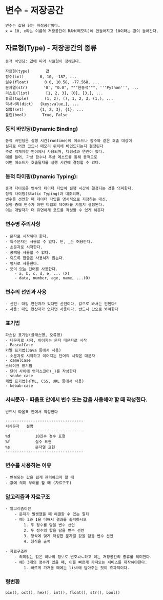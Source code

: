 # 변수 - 저장공간

    변수는 값을 담는 저장공간이다.
    x = 10, x라는 이름의 저장공간이 RAM(메모리)에 만들어지고 10이라는 값이 들어간다.

## 자료형(Type) - 저장공간의 종류

    동적 바인딩: 값에 따라 자료형이 정해진다.

    자료형(type)       값
    정수(int)       0, 10, -187, ...
    실수(float)       0.0, 10.58, -77.568, ...
    문자열(str)       '0', "0.0", """한동석""", '''Python''', ...
    리스트(list)       [1, 2, 3], [0], [3,], ...
    튜플(tuple)       (1, 2), (), 1, 2, 3, (1,), ...
    딕셔너리(dict)   {key:value,}, ...
    집합(set)       {1, 2, 3}, {1}, ...
    불린(bool)       True, False

### 동적 바인딩(Dynamic Binding)

    동적 바인딩은 실행 시간(runtime)에 메소드나 함수와 같은 호출 대상이 
    실제로 어떤 코드나 메모리 위치에 바인드되는지 결정된다
    주로 객체지향 언어에서 사용되며, 다형성과 연관이 있다. 
    예를 들어, 가상 함수나 추상 메소드를 통해 동적으로 
    어떤 메소드가 호출될지를 실행 시간에 결정할 수 있다.

### 동적 타이핑(Dynamic Typing):

    동적 타이핑은 변수의 데이터 타입이 실행 시간에 결정되는 것을 의미한다.
    정적 타이핑(Static Typing)과 대조되며, 
    변수를 선언할 때 데이터 타입을 명시적으로 지정하는 대신, 
    실행 중에 변수가 어떤 타입의 데이터를 가질지 결정된다. 
    이는 개발자가 더 유연하게 코드를 작성할 수 있게 해준다

### 변수명 주의사항

    - 문자로 시작해야 한다.
    - 특수문자는 사용할 수 없다. 단, _는 허용한다.
    - 소문자로 시작한다.
    - 공백을 사용할 수 없다.
    - 되도록 한글은 사용하지 않는다.
    - 명사로 사용한다.
    - 뜻이 있는 단어를 사용한다.
        - a, b, c, d, e, ... (X)
        - data, number, age, name, ...(O)

### 변수의 선언과 사용

    - 선언: 대입 연산자가 있다면 선언이다, 값으로 봐서는 안된다!
    - 사용: 대입 연산자가 없다면 사용이다, 반드시 값으로 봐야한다

### 표기법

    파스칼 표기법(클래스명, 오류명) 
    - 대문자로 시작, 이어지는 문자 대문자로 시작
    - PascalCase
    카멜 표기법(Java 등에서 사용)
    - 소문자로 시작하고 이어지는 단어의 시작은 대문자
    - camelCase
    스네이크 표기법
    - 단어 사이에 언더스코어(_)를 작성한다
    - snake_case
    케밥 표기법(HTML, CSS, URL 등에서 사용)
    - kebab-case

### 서식문자 - 따옴표 안에서 변수 또는 값을 사용해야 할 때 작성한다.

    반드시 따옴표 안에서 작성한다

    ----------------------------------
    서식문자   설명
    ----------------------------------
    %d           10진수 정수 표현
    %f           실수 표현
    %s           문자열 표현
    ----------------------------------

### 변수를 사용하는 이유

    - 반복되는 값을 쉽게 관리하고자 할 때
    - 값에 의미 부여를 할 때 (자료구조)

### 알고리즘과 자료구조

    - 알고리즘이란
        - 문제가 발생했을 때 해결할 수 있는 절차
        - 예) 3과 1을 더해서 결과를 출력하시오
            1. 두 정수를 담을 변수 선언
            2. 두 정수의 합을 담을 변수 선언
            3. 형식에 맞게 작성한 문자열 값을 담을 변수 선언
            4. 형식을 출력

    - 자료구조란
        - 의미없는 값은 하나의 정보로 변호ㅘㄴ하고 이는 저장공간의 종류를 의미한다.
        - 예) 3개의 정수가 있을 때, 이를 빠르게 가져오는 서비스를 제작해야한다.
            1. 빠르게 가져올 때에는 list에 담아주는 젓이 효과적이다.

### 형변환

    bin(), oct(), hex(), int(), float(), str(), bool()
    




































